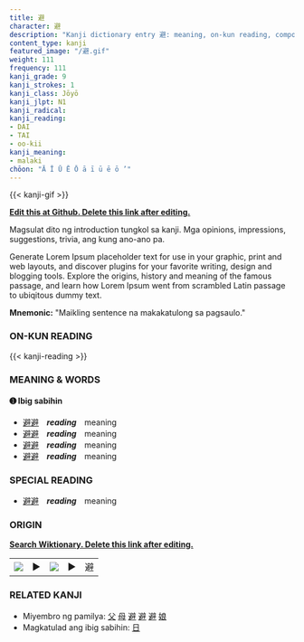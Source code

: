 ```yaml
---
title: 避
character: 避
description: "Kanji dictionary entry 避: meaning, on-kun reading, compounds, origin, related kanji"
content_type: kanji
featured_image: "/避.gif"
weight: 111
frequency: 111
kanji_grade: 9
kanji_strokes: 1
kanji_class: Jōyō
kanji_jlpt: N1
kanji_radical: 
kanji_reading: 
- DAI
- TAI
- oo-kii
kanji_meaning:
- malaki
chōon: "Ā Ī Ū Ē Ō ā ī ū ē ō ’"
---
```

[//]: # (Don't edit the line below. Kanji animated GIF code is automatically generated.)
{{< kanji-gif >}}

[//]: # (Edit below this line.)

**[Edit this at Github. Delete this link after editing.](https://github.com/tim0g/tim/tree/main/content/kanji/避/index.md)**

Magsulat dito ng introduction tungkol sa kanji. Mga opinions, impressions, suggestions, trivia, ang kung ano-ano pa.

Generate Lorem Ipsum placeholder text for use in your graphic, print and web layouts, and discover plugins for your favorite writing, design and blogging tools. Explore the origins, history and meaning of the famous passage, and learn how Lorem Ipsum went from scrambled Latin passage to ubiqitous dummy text.
 
**Mnemonic:** "Maikling sentence na makakatulong sa pagsaulo."

### ON-KUN READING

[//]: # (Don't edit the line below. ON-KUN READING code is automatically generated.)
{{< kanji-reading >}}

### MEANING & WORDS

#### ➊ **Ibig sabihin**
  - [避](../避)[避](../避)　***reading***　meaning
  - [避](../避)[避](../避)　***reading***　meaning
  - [避](../避)[避](../避)　***reading***　meaning
  - [避](../避)[避](../避)　***reading***　meaning

### SPECIAL READING
  - [避](../避)[避](../避)　***reading***　meaning

### ORIGIN

**[Search Wiktionary. Delete this link after editing.](https://wiktionary.org/wiki/避)**
<table class="kanji-table"><tr><td>
<img src="60px-避-bronze.svg.png">
</td><td>▶</td><td>
<img src="60px-避-oracle.svg.png">
</td><td>▶</td>
<td class="kanji-origin">避</td>
</tr></table>

### RELATED KANJI
- Miyembro ng pamilya: [父](../父) [母](../母) [避](../避) [避](../避) [避](../避) [娘](../娘)
- Magkatulad ang ibig sabihin: [日](../日)
